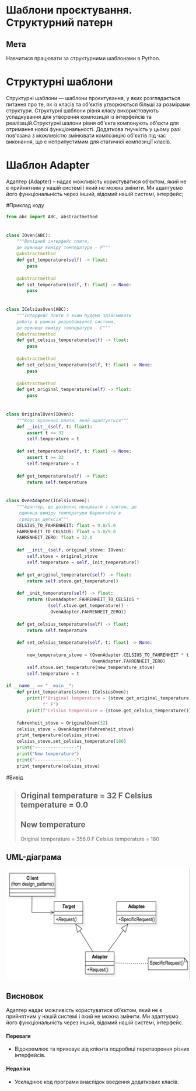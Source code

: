 # Шаблони проєктування. Структурний патерн

## Мета

Навчитися працювати за структурними шаблонами в Python.

# Структурні шаблони

Структурні шаблони — шаблони проєктування, у яких розглядається питання про те, як із класів та об'єктів утворюються 
більші за розмірами структури. Структурні шаблони рівня класу використовують успадкування для утворення композицій із інтерфейсів та реалізацій.Структурні шалони 
рівня об'єкта компонують об'єкти для отримання нової функціональності. Додаткова гнучкість у цьому разі пов'язана з можливістю змінювати композицію об'єктів під час 
виконання, що є неприпустимим для статичної композиції класів.

# Шаблон Adapter 

Адаптер (Adapter) – надає можливість користуватися об’єктом, який не є прийнятним у нашій системі і який не можна змінити. Ми адаптуємо його функціональність 
через інший, відомий нашій системі, інтерфейс;

#Приклад коду

```python
from abc import ABC, abstractmethod


class IOven(ABC):
    """Вихідний інтерфейс плити,
    де одиниця виміру температури - F"""
    @abstractmethod
    def get_temperature(self) -> float:
        pass

    @abstractmethod
    def set_temperature(self, t: float) -> None:
        pass


class ICelsiusOven(ABC):
    """Інтерфейс плити з яким будемо здійснювати
    роботу в рамках розроблюваної системи,
    де одиниця виміру температури - C"""
    @abstractmethod
    def get_celsius_temperature(self) -> float:
        pass

    @abstractmethod
    def set_celsius_temperature(self, t: float) -> None:
        pass

    @abstractmethod
    def get_original_temperature(self) -> float:
        pass


class OriginalOven(IOven):
    """Клас кухонної плити, який адаптується"""
    def __init__(self, t: float):
        assert t >= 32 
        self.temperature = t

    def set_temperature(self, t: float) -> None:
        assert t >= 32
        self.temperature = t

    def get_temperature(self) -> float:
        return self.temperature


class OvenAdapter(ICelsiusOven):
    """Адаптер, що дозволяє працювати з плитою, де
     одиниця виміру температури Фаренгейта в
     градусах цельсія"""
    CELSIUS_TO_FAHRENHEIT: float = 9.0/5.0
    FAHRENHEIT_TO_CELSIUS: float = 5.0/9.0
    FAHRENHEIT_ZERO: float = 32.0

    def __init__(self, original_stove: IOven):
        self.stove = original_stove
        self.temperature = self._init_temperature()

    def get_original_temperature(self) -> float:
        return self.stove.get_temperature()

    def _init_temperature(self) -> float:
        return (OvenAdapter.FAHRENHEIT_TO_CELSIUS *
                (self.stove.get_temperature() -
                 OvenAdapter.FAHRENHEIT_ZERO))

    def get_celsius_temperature(self) -> float:
        return self.temperature

    def set_celsius_temperature(self, t: float) -> None:

        new_temperature_stove = (OvenAdapter.CELSIUS_TO_FAHRENHEIT * t +
                                 OvenAdapter.FAHRENHEIT_ZERO)
        self.stove.set_temperature(new_temperature_stove)
        self.temperature = t

if __name__ == "__main__":
    def print_temperature(stove: ICelsiusOven):
        print(f"Original temperature = {stove.get_original_temperature()}"
              f" F")
        print(f"Celsius temperature = {stove.get_celsius_temperature()}")

    fahrenheit_stove = OriginalOven(32)
    celsius_stove = OvenAdapter(fahrenheit_stove)
    print_temperature(celsius_stove)
    celsius_stove.set_celsius_temperature(180)
    print("----------------")
    print("New temperature")
    print("----------------")
    print_temperature(celsius_stove)
```
#Вивід
>Original temperature = 32 F
>Celsius temperature = 0.0
>----------------
>New temperature
>----------------
>Original temperature = 356.0 F
>Celsius temperature = 180


## UML-діаграма 
![Adapter](../Adapter.png)

## Висновок

Адаптер надає можливість користуватися об’єктом, який не є прийнятним у нашій системі і який не можна змінити. Ми адаптуємо його функціональність 
через інший, відомий нашій системі, інтерфейс.

#### Переваги
- Відокремлює та приховує від клієнта подробиці перетворення різних інтерфейсів.
#### Недоліки
- Ускладнює код програми внаслідок введення додаткових класів.

